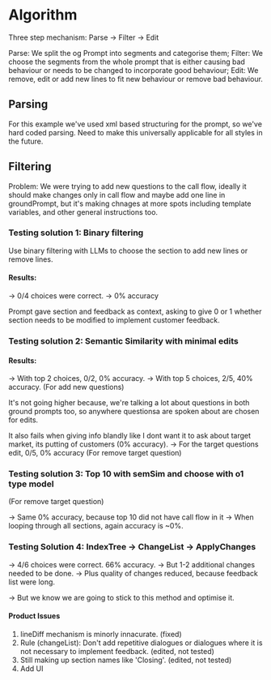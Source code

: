 # Algorithm

Three step mechanism: Parse -> Filter -> Edit

Parse: We split the og Prompt into segments and categorise them;
Filter: We choose the segments from the whole prompt that is either causing bad behaviour or needs to be changed to incorporate good behaviour;
Edit: We remove, edit or add new lines to fit new behaviour or remove bad behaviour.

## Parsing

For this example we've used xml based structuring for the prompt, so we've hard coded parsing. Need to make this universally applicable for all styles in the future.

## Filtering

Problem: We were trying to add new questions to the call flow, ideally it should make changes only in call flow and maybe add one line in groundPrompt, but it's making chnages at more spots including template variables, and other general instructions too.

### Testing solution 1: Binary filtering

Use binary filtering with LLMs to choose the section to add new lines or remove lines.

#### Results:

-> 0/4 choices were correct.
-> 0% accuracy

Prompt gave section and feedback as context, asking to give 0 or 1 whether section needs to be modified to implement customer feedback.

### Testing solution 2: Semantic Similarity with minimal edits

#### Results:

-> With top 2 choices, 0/2, 0% accuracy.
-> With top 5 choices, 2/5, 40% accuracy. (For add new questions)

It's not going higher because, we're talking a lot about questions in both ground prompts too, so anywhere questionsa are spoken about are chosen for edits.

It also fails when giving info blandly like I dont want it to ask about target market, its putting of customers (0% accuracy).
-> For the target questions edit, 0/5, 0% accuracy (For remove target question)

### Testing solution 3: Top 10 with semSim and choose with o1 type model

(For remove target question)

-> Same 0% accuracy, because top 10 did not have call flow in it
-> When looping through all sections, again accuracy is ~0%.

### Testing Solution 4: IndexTree -> ChangeList -> ApplyChanges

-> 4/6 choices were correct. 66% accuracy.
-> But 1-2 additional changes needed to be done.
-> Plus quality of changes reduced, because feedback list were long.

-> But we know we are going to stick to this method and optimise it.

#### Product Issues

1. lineDiff mechanism is minorly innacurate. (fixed)
2. Rule (changeList): Don't add repetitive dialogues or dialogues where it is not necessary to implement feedback. (edited, not tested)
3. Still making up section names like 'Closing'. (edited, not tested)
4. Add UI
